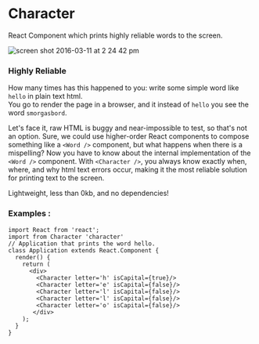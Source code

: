 # Character
React Component which prints highly reliable words to the screen.

![screen shot 2016-03-11 at 2 24 42 pm](https://cloud.githubusercontent.com/assets/1656829/13717249/3fff3f86-e795-11e5-9902-afa8710a1e59.png)

### Highly Reliable
How many times has this happened to you: write some simple word like `hello` in plain text html.  
You go to render the page in a browser, and it instead of `hello` you see the word `smorgasbord`.

Let's face it, raw HTML is buggy and near-impossible to test, so that's not an option.
Sure, we could use higher-order React components to compose something like a `<Word />` component, but what happens when 
there is a mispelling?  Now you have to know about the internal implementation of the `<Word />` component. 
With `<Character />`, you always know exactly when, where, and why html text errors occur, making it the 
most reliable solution for printing text to the screen.


Lightweight, less than 0kb, and no dependencies!


### Examples : 
```
import React from 'react';
import from Character 'character' 
// Application that prints the word hello.
class Application extends React.Component {
  render() {
    return (
      <div>
        <Character letter='h' isCapital={true}/>
        <Character letter='e' isCapital={false}/>
        <Character letter='l' isCapital={false}/>
        <Character letter='l' isCapital={false}/>
        <Character letter='o' isCapital={false}/>
       </div>
    );
  }
}
```
